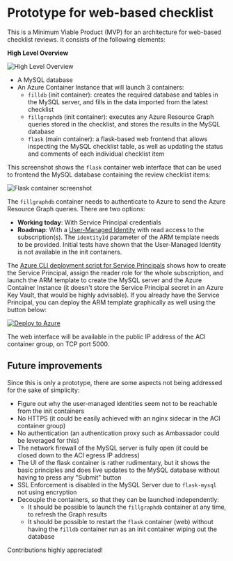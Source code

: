 # Prototype for web-based checklist

This is a Minimum Viable Product (MVP) for an architecture for web-based checklist reviews. It consists of the following elements:

**High Level Overview**  

![High Level Overview](../pictures/high_level_web_based_view.png)

- A MySQL database
- An Azure Container Instance that will launch 3 containers:
    - `filldb` (init container): creates the required database and tables in the MySQL server, and fills in the data imported from the latest checklist
    - `fillgraphdb` (init container): executes any Azure Resource Graph queries stored in the checklist, and stores the results in the MySQL database
    - `flask` (main container): a flask-based web frontend that allows inspecting the MySQL checklist table, as well as updating the status and comments of each individual checklist item

This screenshot shows the `flask` container web interface that can be used to frontend the MySQL database containing the review checklist items:

![Flask container screenshot](../pictures/flaskmysql_screenshot.png)

The `fillgraphdb` container needs to authenticate to Azure to send the Azure Resource Graph queries. There are two options:

- **Working today**: With Service Principal credentials
- **Roadmap**: With a [User-Managed Identity](https://learn.microsoft.com/azure/active-directory/managed-identities-azure-resources/overview#how-can-i-use-managed-identities-for-azure-resources) with read access to the subscription(s). The `identityId` parameter of the ARM template needs to be provided. Initial tests have shown that the User-Managed Identity is not available in the init containers.

The [Azure CLI deployment script for Service Principals](./arm/deploy_sp.azcli) shows how to create the Service Principal, assign the reader role for the whole subscription, and launch the ARM template to create the MySQL server and the Azure Container Instance (it doesn't store the Service Principal secret in an Azure Key Vault, that would be highly advisable). If you already have the Service Principal, you can deploy the ARM template graphically as well using the button below:

[![Deploy to Azure](https://aka.ms/deploytoazurebutton)](https://portal.azure.com/#create/Microsoft.Template/uri/https%3A%2F%2Fraw.githubusercontent.com%2FAzure%2Freview-checklists%2Fmain%2Fweb%2Farm%2Ftemplate.json)

The web interface will be available in the public IP address of the ACI container group, on TCP port 5000.

## Future improvements

Since this is only a prototype, there are some aspects not being addressed for the sake of simplicity:

- Figure out why the user-managed identities seem not to be reachable from the init containers
- No HTTPS (it could be easily achieved with an nginx sidecar in the ACI container group)
- No authentication (an authentication proxy such as Ambassador could be leveraged for this)
- The network firewall of the MySQL server is fully open (it could be closed down to the ACI egress IP address)
- The UI of the flask container is rather rudimentary, but it shows the basic principles and does live updates to the MySQL database without having to press any "Submit" button
- SSL Enforcement is disabled in the MySQL Server due to `flask-mysql` not using encryption
- Decouple the containers, so that they can be launched independently:
    - It should be possible to launch the `fillgraphdb` container at any time, to refresh the Graph results
    - It should be possible to restart the `flask` container (web) without having the `filldb` container run as an init container wiping out the database

Contributions highly appreciated!
